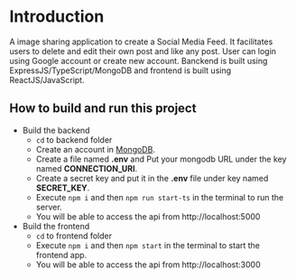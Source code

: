 # Introduction
A image sharing application to create a Social Media Feed. It facilitates users to delete and edit their own post and like any post. User can login using Google account or create new account. Banckend is built using ExpressJS/TypeScript/MongoDB and frontend is built using ReactJS/JavaScript.

## How to build and run this project
* Build the backend
    * `cd` to backend folder
    * Create an account in [MongoDB](https://www.mongodb.com/).
    * Create a file named **.env** and Put your mongodb URL under the key named **CONNECTION_URI**.
    * Create a secret key and put it in the **.env** file under key named **SECRET_KEY**.
    * Execute `npm i` and then `npm run start-ts` in the terminal to run the server.
    * You will be able to access the api from http://localhost:5000
* Build the frontend
    * `cd` to frontend folder
    * Execute `npm i` and then `npm start` in the terminal to start the frontend app.
    * You will be able to access the api from http://localhost:3000






